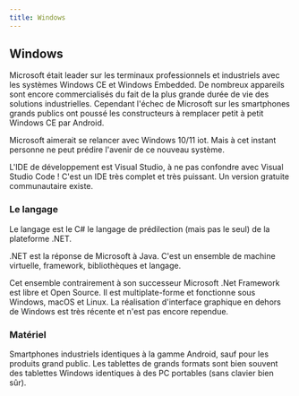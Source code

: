 ```yaml
---
title: Windows
---
```


## Windows

Microsoft était leader sur les terminaux professionnels et industriels avec les systèmes Windows CE et Windows Embedded. De nombreux appareils sont encore commercialisés du fait de la plus grande durée de vie des solutions industrielles. Cependant l'échec de Microsoft sur les smartphones grands publics ont poussé les constructeurs à remplacer petit à petit Windows CE par Android.

Microsoft aimerait se relancer avec Windows 10/11 iot. Mais à cet instant personne ne peut prédire l'avenir de ce nouveau système.

L'IDE de développement est Visual Studio, à ne pas confondre avec Visual Studio Code ! C'est un IDE très complet et très puissant. Un version gratuite communautaire existe.

### Le langage

Le langage est le C# le langage de prédilection (mais pas le seul) de la plateforme .NET.

.NET est la réponse de Microsoft à Java. C'est un ensemble de machine virtuelle, framework, bibliothèques et langage.

Cet ensemble contrairement à son successeur Microsoft .Net Framework est libre et Open Source. Il est multiplate-forme et fonctionne sous Windows, macOS et Linux. La réalisation d'interface graphique en dehors de Windows est très récente et n'est pas encore rependue.

### Matériel

Smartphones industriels identiques à la gamme Android, sauf pour les produits grand public. Les tablettes de grands formats sont bien souvent des tablettes Windows identiques à des PC portables (sans clavier bien sûr).
